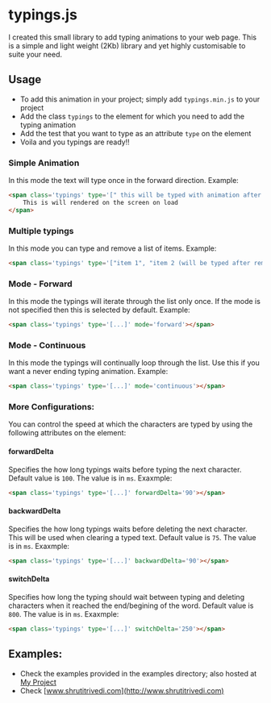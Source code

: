 # typings.js

I created this small library to add typing animations to your web page. This is a simple and light weight (2Kb) library and yet highly customisable to suite your need.

## Usage

- To add this animation in your project; simply add `typings.min.js` to your project
- Add the class `typings` to the element for which you need to add the typing animation
- Add the test that you want to type as an attribute `type` on the element
- Voila and you typings are ready!!

### Simple Animation
In this mode the text will type once in the forward direction.
Example:
```html
<span class='typings' type='[" this will be typed with animation after the text inside the span!"]'>
    This is will rendered on the screen on load
</span>
```
### Multiple typings
In this mode you can type and remove a list of items.
Example:
```html
<span class='typings' type='["item 1", "item 2 (will be typed after removing item 1)", "item 3", ...]'></span>
```
### Mode - Forward
In this mode the typings will iterate through the list only once. If the mode is not specified then this is selected by default.
Example:
```html
<span class='typings' type='[...]' mode='forward'></span>
```
### Mode - Continuous
In this mode the typings will continually loop through the list. Use this if you want a never ending typing animation.
Example:
```html
<span class='typings' type='[...]' mode='continuous'></span>
```
### More Configurations:
You can control the speed at which the characters are typed by using the following attributes on the element:
#### forwardDelta
Specifies the how long typings waits before typing the next character. Default value is `100`. The value is in `ms`.
Exaxmple:
```html
<span class='typings' type='[...]' forwardDelta='90'></span>
```
#### backwardDelta
Specifies the how long typings waits before deleting the next character. This will be used when clearing a typed text. Default value is `75`. The value is in `ms`.
Exaxmple:
```html
<span class='typings' type='[...]' backwardDelta='90'></span>
```
#### switchDelta
Specifies how long the typing should wait between typing and deleting characters when it reached the end/begining of the word. Default value is `800`. The value is in `ms`.
Exaxmple:
```html
<span class='typings' type='[...]' switchDelta='250'></span>
```
## Examples:
- Check the examples provided in the examples directory; also hosted at [My Project](http://www.shrutitrivedi.com/projects/typings.html)
- Check [www.shrutitrivedi.com](http://www.shrutitrivedi.com)
